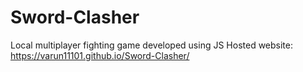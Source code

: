 # Sword-Clasher
 Local multiplayer fighting game developed using JS
 Hosted website: https://varun11101.github.io/Sword-Clasher/
